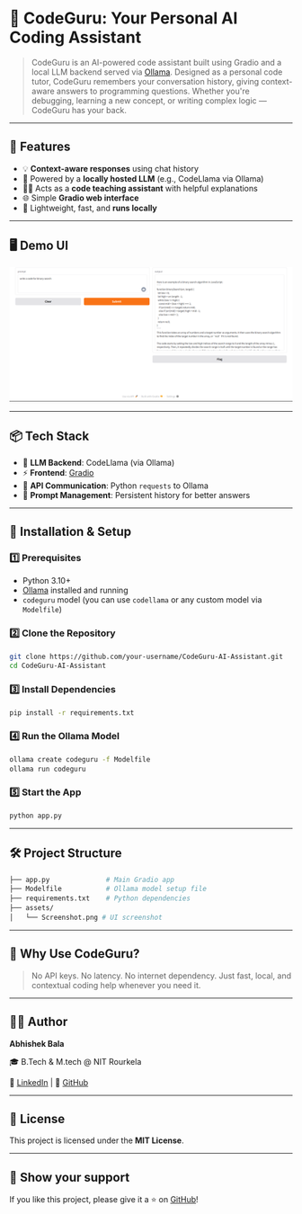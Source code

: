 # 🤖 CodeGuru: Your Personal AI Coding Assistant

> CodeGuru is an AI-powered code assistant built using Gradio and a local LLM backend served via [Ollama](https://ollama.com). Designed as a personal code tutor, CodeGuru remembers your conversation history, giving context-aware answers to programming questions. Whether you're debugging, learning a new concept, or writing complex logic — CodeGuru has your back.

---

## 🚀 Features

- 💡 **Context-aware responses** using chat history
- 🧠 Powered by a **locally hosted LLM** (e.g., CodeLlama via Ollama)
- 🧑‍🏫 Acts as a **code teaching assistant** with helpful explanations
- 🌐 Simple **Gradio web interface**
- 🧰 Lightweight, fast, and **runs locally**

---

## 🖥️ Demo UI

<img src="Assets/Screenshot.png" width="700" alt="CodeGuru Gradio UI Preview"/>

---

## 📦 Tech Stack

- 🧠 **LLM Backend**: CodeLlama (via Ollama)
- ⚡ **Frontend**: [Gradio](https://www.gradio.app/)
- 🔁 **API Communication**: Python `requests` to Ollama
- 📝 **Prompt Management**: Persistent history for better answers

---

## 🧰 Installation & Setup

### 1️⃣ Prerequisites
- Python 3.10+
- [Ollama](https://ollama.com/) installed and running
- `codeguru` model (you can use `codellama` or any custom model via `Modelfile`)

### 2️⃣ Clone the Repository

```bash
git clone https://github.com/your-username/CodeGuru-AI-Assistant.git
cd CodeGuru-AI-Assistant
```

### 3️⃣ Install Dependencies

```bash
pip install -r requirements.txt
```

### 4️⃣ Run the Ollama Model

```bash
ollama create codeguru -f Modelfile
ollama run codeguru
```

### 5️⃣ Start the App

```bash
python app.py
```

---

## 🛠️ Project Structure

```bash
├── app.py              # Main Gradio app
├── Modelfile           # Ollama model setup file
├── requirements.txt    # Python dependencies
├── assets/
│   └── Screenshot.png # UI screenshot
```

---

## 🤔 Why Use CodeGuru?

>No API keys. No latency. No internet dependency.
Just fast, local, and contextual coding help whenever you need it.

---

## 🧑‍💻 Author

**Abhishek Bala**

🎓 B.Tech & M.tech @ NIT Rourkela

🔗 [LinkedIn](https://www.linkedin.com/in/abhishek-bala-ba1ab224b/) | 🐙 [GitHub](https://github.com/Electrolight123)

---

## 📄 License

This project is licensed under the **MIT License**.

---

## 🌟 Show your support

If you like this project, please give it a ⭐ on [GitHub]([https://github.com/Electrolight123/CodeGuru-AI-Assistant])!


